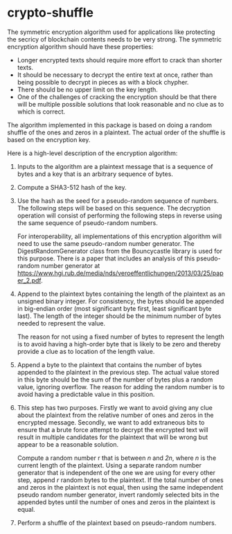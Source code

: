 # crypto-shuffle

The symmetric encryption algorithm used for applications like protecting
the secricy of blockchain contents needs to be very strong. The
symmetric encryption algorithm should have these properties:


* Longer encrypted texts should require more effort to crack than shorter texts.
* It should be necessary to decrypt the entire text at once, rather than
  being possible to decrypt in pieces as with a block chypher.
* There should be no upper limit on the key length.
* One of the challenges of cracking the encryption should be that there
  will be multiple possible solutions that look reasonable and no clue
  as to which is correct.

The algorithm implemented in this package is based on doing a random
shuffle of the ones and zeros in a plaintext. The actual order of the
shuffle is based on the encryption key.

Here is a high-level description of the encryption algorithm:

1. Inputs to the algorithm are a plaintext message that is a sequence of
   bytes and a key that is an arbitrary sequence of bytes.
2. Compute a SHA3-512 hash of the key.
3. Use the hash as the seed for a pseudo-random sequence of numbers. The
   following steps will be based on this sequence. The decryption
   operation will consist of performing the following steps in reverse
   using the same sequence of pseudo-random numbers.

   For interoperability, all implementations of this encryption
   algorithm will need to use the same pseudo-random number generator.
   The DigestRandomGenerator class from the Bouncycastle library is used
   for this purpose. There is a paper that includes an analysis of this
   pseudo-random number generator at
   https://www.hgi.rub.de/media/nds/veroeffentlichungen/2013/03/25/paper_2.pdf.
4. Append to the plaintext bytes containing the length of the plaintext
   as an unsigned binary integer. For consistency, the bytes should be
   appended in big-endian order (most significant byte first, least
   significant byte last). The length of the integer should be the
   minimum number of bytes needed to represent the value.

   The reason for not using a fixed number of bytes to represent the
   length is to avoid having a high-order byte that is likely to be zero
   and thereby provide a clue as to location of the length value.
5. Append a byte to the plaintext that contains the number of bytes
   appended to the plaintext in the previous step.  The actual value
   stored in this byte should be the sum of the number of bytes plus a
   random value, ignoring overflow. The reason for adding the random
   number is to avoid having a predictable value in this position.
6. This step has two purposes. Firstly we want to avoid giving any clue
   about the plaintext from the relative number of ones and zeros in the
   encrypted message. Secondly, we want to add extraneous bits to ensure
   that a brute force attempt to decrypt the encrypted text will result
   in multiple candidates for the plaintext that will be wrong but
   appear to be a reasonable solution.

   Compute a random number r that is between _n_ and _2n_, where _n_ is
   the current length of the plaintext. Using a separate random number
   generator that is independent of the one we are using for every other
   step, append _r_ random bytes to the plaintext. If the total number
   of ones and zeros in the plaintext is not equal, then using the same
   independent pseudo random number generator, invert randomly selected
   bits in the appended bytes until the number of ones and zeros in the
   plaintext is equal.
7. Perform a shuffle of the plaintext based on pseudo-random numbers.